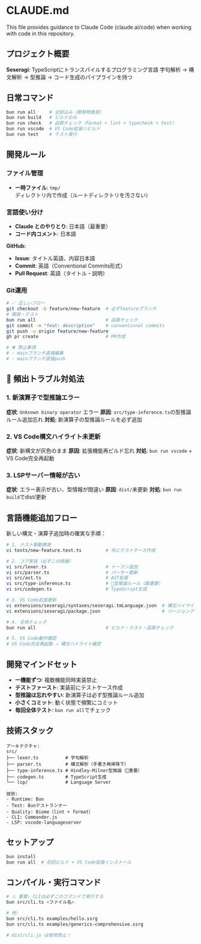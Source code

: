 # CLAUDE.md

This file provides guidance to Claude Code (claude.ai/code) when working with code in this repository.

## プロジェクト概要

**Seseragi**: TypeScriptにトランスパイルするプログラミング言語
字句解析 → 構文解析 → 型推論 → コード生成のパイプラインを持つ

## 日常コマンド

```bash
bun run all     # 全部込み（開発時推奨）
bun run build   # ビルドのみ
bun run check   # 品質チェック（format + lint + typecheck + test）
bun run vscode  # VS Code拡張リビルド
bun run test    # テスト実行
```

## 開発ルール

### ファイル管理
- **一時ファイル**: `tmp/` ディレクトリ内で作成（ルートディレクトリを汚さない）

### 言語使い分け
- **Claude とのやりとり**: 日本語（最重要）
- **コード内コメント**: 日本語

**GitHub:**
- **Issue**: タイトル英語、内容日本語
- **Commit**: 英語（Conventional Commits形式）
- **Pull Request**: 英語（タイトル・説明）

### Git運用
```bash
# ✅ 正しいフロー
git checkout -b feature/new-feature  # 必ずfeatureブランチ
# 開発・テスト
bun run all                          # 品質チェック
git commit -m "feat: description"    # conventional commits
git push -u origin feature/new-feature
gh pr create                         # PR作成

# ❌ 禁止事項
# - mainブランチ直接編集
# - mainブランチ直接push
```

## 🚨 頻出トラブル対処法

### 1. 新演算子で型推論エラー
**症状**: `Unknown binary operator` エラー
**原因**: `src/type-inference.ts`の型推論ルール追加忘れ
**対処**: 新演算子の型推論ルールを必ず追加

### 2. VS Code構文ハイライト未更新
**症状**: 新構文が灰色のまま
**原因**: 拡張機能再ビルド忘れ
**対処**: `bun run vscode` + VS Code完全再起動

### 3. LSPサーバー情報が古い
**症状**: エラー表示が古い、型情報が間違い
**原因**: `dist/`未更新
**対処**: `bun run build`でdist/更新

## 言語機能追加フロー

新しい構文・演算子追加時の確実な手順：

```bash
# 1. テスト駆動開発
vi tests/new-feature.test.ts         # 先にテストケース作成

# 2. コア実装（必ずこの順番）
vi src/lexer.ts                      # トークン追加
vi src/parser.ts                     # パーサー更新
vi src/ast.ts                        # AST拡張
vi src/type-inference.ts             # 🚨型推論ルール（最重要）
vi src/codegen.ts                    # TypeScript生成

# 3. VS Code拡張更新
vi extensions/seseragi/syntaxes/seseragi.tmLanguage.json  # 構文ハイライト
vi extensions/seseragi/package.json                       # バージョンアップ

# 4. 全体チェック
bun run all                          # ビルド・テスト・品質チェック

# 5. VS Code動作確認
# VS Code完全再起動 → 構文ハイライト確認
```

## 開発マインドセット

- **一機能ずつ**: 複数機能同時実装禁止
- **テストファースト**: 実装前にテストケース作成
- **型推論は忘れやすい**: 新演算子は必ず型推論ルール追加
- **小さくコミット**: 動く状態で頻繁にコミット
- **毎回全体テスト**: `bun run all`でチェック

## 技術スタック

```
アーキテクチャ:
src/
├── lexer.ts          # 字句解析
├── parser.ts         # 構文解析（手書き再帰降下）
├── type-inference.ts # Hindley-Milner型推論（🚨重要）
├── codegen.ts        # TypeScript生成
└── lsp/              # Language Server

技術:
- Runtime: Bun
- Test: Bunテストランナー
- Quality: Biome（lint + format）
- CLI: Commander.js
- LSP: vscode-languageserver
```

## セットアップ

```bash
bun install
bun run all  # 初回ビルド + VS Code拡張インストール
```

## コンパイル・実行コマンド

```bash
# ⚠️ 重要: CLIは必ずこのコマンドで実行する
bun src/cli.ts <ファイル名>

# 例:
bun src/cli.ts examples/hello.ssrg
bun src/cli.ts examples/generics-comprehensive.ssrg

# dist/cli.js は使用禁止！
```